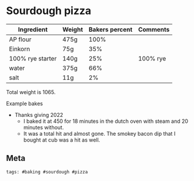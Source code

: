 # Sourdough pizza

| Ingredient       | Weight | Bakers percent | Comments |
| ---------------- | ------ | -------------- | -------- |
| AP flour         | 475g   | 100%           |          |
| Einkorn          | 75g    | 35%            |          |
| 100% rye starter | 140g   | 25%            | 100% rye |
| water            | 375g   | 66%            |          |
| salt             | 11g    | 2%             |          |

Total weight is 1065.

Example bakes

- Thanks giving 2022
  - I baked it at 450 for 18 minutes in the dutch oven with steam and 20
    minutes without.
  - It was a total hit and almost gone. The smokey bacon dip that I bought at
    cub was a hit as well.

## Meta

    tags: #baking #sourdough #pizza
